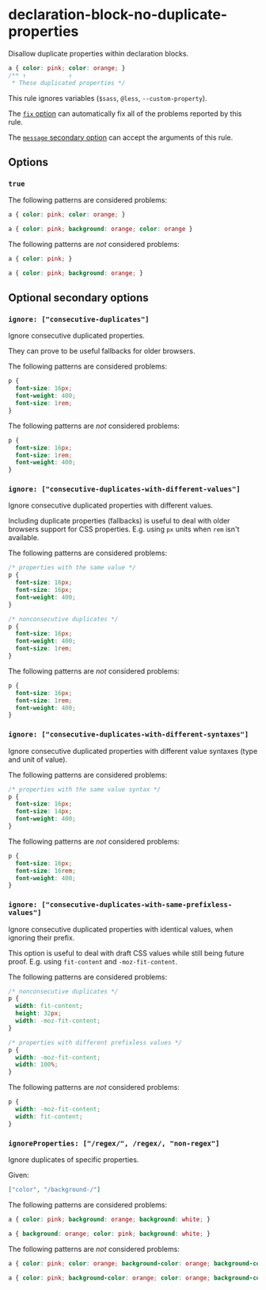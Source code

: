 # declaration-block-no-duplicate-properties

Disallow duplicate properties within declaration blocks.

<!-- prettier-ignore -->
```css
a { color: pink; color: orange; }
/** ↑            ↑
 * These duplicated properties */
```

This rule ignores variables (`$sass`, `@less`, `--custom-property`).

The [`fix` option](https://github.com/stylelint/stylelint/tree/15.5.0/docs/user-guide/options.md#fix) can automatically fix all of the problems reported by this rule.

The [`message` secondary option](https://github.com/stylelint/stylelint/tree/15.5.0/docs/user-guide/configure.md#message) can accept the arguments of this rule.

## Options

### `true`

The following patterns are considered problems:

<!-- prettier-ignore -->
```css
a { color: pink; color: orange; }
```

<!-- prettier-ignore -->
```css
a { color: pink; background: orange; color: orange }
```

The following patterns are _not_ considered problems:

<!-- prettier-ignore -->
```css
a { color: pink; }
```

<!-- prettier-ignore -->
```css
a { color: pink; background: orange; }
```

## Optional secondary options

### `ignore: ["consecutive-duplicates"]`

Ignore consecutive duplicated properties.

They can prove to be useful fallbacks for older browsers.

The following patterns are considered problems:

<!-- prettier-ignore -->
```css
p {
  font-size: 16px;
  font-weight: 400;
  font-size: 1rem;
}
```

The following patterns are _not_ considered problems:

<!-- prettier-ignore -->
```css
p {
  font-size: 16px;
  font-size: 1rem;
  font-weight: 400;
}
```

### `ignore: ["consecutive-duplicates-with-different-values"]`

Ignore consecutive duplicated properties with different values.

Including duplicate properties (fallbacks) is useful to deal with older browsers support for CSS properties. E.g. using `px` units when `rem` isn't available.

The following patterns are considered problems:

<!-- prettier-ignore -->
```css
/* properties with the same value */
p {
  font-size: 16px;
  font-size: 16px;
  font-weight: 400;
}
```

<!-- prettier-ignore -->
```css
/* nonconsecutive duplicates */
p {
  font-size: 16px;
  font-weight: 400;
  font-size: 1rem;
}
```

The following patterns are _not_ considered problems:

<!-- prettier-ignore -->
```css
p {
  font-size: 16px;
  font-size: 1rem;
  font-weight: 400;
}
```

### `ignore: ["consecutive-duplicates-with-different-syntaxes"]`

Ignore consecutive duplicated properties with different value syntaxes (type and unit of value).

The following patterns are considered problems:

<!-- prettier-ignore -->
```css
/* properties with the same value syntax */
p {
  font-size: 16px;
  font-size: 14px;
  font-weight: 400;
}
```

The following patterns are _not_ considered problems:

<!-- prettier-ignore -->
```css
p {
  font-size: 16px;
  font-size: 16rem;
  font-weight: 400;
}
```

### `ignore: ["consecutive-duplicates-with-same-prefixless-values"]`

Ignore consecutive duplicated properties with identical values, when ignoring their prefix.

This option is useful to deal with draft CSS values while still being future proof. E.g. using `fit-content` and `-moz-fit-content`.

The following patterns are considered problems:

<!-- prettier-ignore -->
```css
/* nonconsecutive duplicates */
p {
  width: fit-content;
  height: 32px;
  width: -moz-fit-content;
}
```

<!-- prettier-ignore -->
```css
/* properties with different prefixless values */
p {
  width: -moz-fit-content;
  width: 100%;
}
```

The following patterns are _not_ considered problems:

<!-- prettier-ignore -->
```css
p {
  width: -moz-fit-content;
  width: fit-content;
}
```

### `ignoreProperties: ["/regex/", /regex/, "non-regex"]`

Ignore duplicates of specific properties.

Given:

```json
["color", "/background-/"]
```

The following patterns are considered problems:

<!-- prettier-ignore -->
```css
a { color: pink; background: orange; background: white; }
```

<!-- prettier-ignore -->
```css
a { background: orange; color: pink; background: white; }
```

The following patterns are _not_ considered problems:

<!-- prettier-ignore -->
```css
a { color: pink; color: orange; background-color: orange; background-color: white; }
```

<!-- prettier-ignore -->
```css
a { color: pink; background-color: orange; color: orange; background-color: white; }
```
